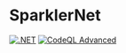 # SparklerNet

[![.NET](https://github.com/longkerdandy/SparklerNet/actions/workflows/dotnet.yml/badge.svg)](https://github.com/longkerdandy/SparklerNet/actions/workflows/dotnet.yml)
[![CodeQL Advanced](https://github.com/longkerdandy/SparklerNet/actions/workflows/codeql.yml/badge.svg)](https://github.com/longkerdandy/SparklerNet/actions/workflows/codeql.yml)
